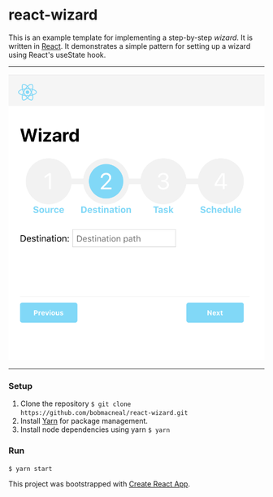 
# react-wizard 

This is an example template for implementing a step-by-step _wizard_. It is written in [React](https://reactjs.org/). 
It demonstrates a simple pattern for setting up a wizard using React's useState hook.
___
![Wizard](https://github.com/bobmacneal/react-wizard/blob/master/public/Screenshot.png?s=250)
___
 
### Setup

1. Clone the repository 
    `$ git clone https://github.com/bobmacneal/react-wizard.git`
2. Install [Yarn](https://yarnpkg.com) for package management. 
3. Install node dependencies using yarn
    `$ yarn`

### Run

`$ yarn start`


This project was bootstrapped with [Create React App](https://github.com/facebook/create-react-app).
